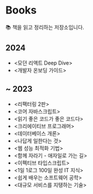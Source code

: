 # Books
📚 책을 읽고 정리하는 저장소입니다.

## 2024
- <모던 리액트 Deep Dive>
- <개발자 온보딩 가이드>

## ~ 2023
- <리팩터링 2판>
- <코어 자바스크립트>
- <읽기 좋은 코드가 좋은 코드다>
- <크리에이티브 프로그래머>
- <데이터베이스 개론>
- <나답게 일한다는 것>
- <웹 성능 최적화 기법>
- <함께 자라기 - 애자일로 가는 길>
- <이펙티브 타입스크립트>
- <1일 1로그 100일 완성 IT 지식>
- <쉽게 배우는 소프트웨어 공학>
- <대규모 서비스를 지탱하는 기술>
